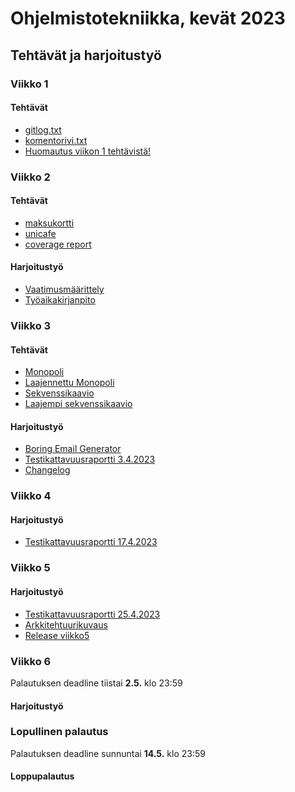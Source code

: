 # Ohjelmistotekniikka, kevät 2023

## Tehtävät ja harjoitustyö

### Viikko 1
#### Tehtävät
- [gitlog.txt](./laskarit/viikko1/gitlog.txt)
- [komentorivi.txt](./laskarit/viikko1/komentorivi.txt)
- [Huomautus viikon 1 tehtävistä!](./laskarit/viikko1/Huomautus%20viikon%201%20teht%C3%A4vist%C3%A4!)


### Viikko 2
#### Tehtävät
- [maksukortti](./laskarit/viikko2/maksukortti)
- [unicafe](./laskarit/viikko2/unicafe)
- [coverage report](https://github.com/SaijaGit/ot-harjoitustyo/blob/main/laskarit/viikko2/Screenshot%202023-03-23%20at%2003-09-46%20Coverage%20report.png)

#### Harjoitustyö
- [Vaatimusmäärittely](./BoringEmailGenerator/dokumentaatio/vaatimusmaarittely.md)
- [Työaikakirjanpito](./BoringEmailGenerator/dokumentaatio/tuntikirjanpito.md)


### Viikko 3
#### Tehtävät
- [Monopoli](./laskarit/viikko3/monopoli.md)
- [Laajennettu Monopoli](./laskarit/viikko3/laajennettu_monopoli.md)
- [Sekvenssikaavio](./laskarit/viikko3/sekvenssikaavio.md)
- [Laajempi sekvenssikaavio](./laskarit/viikko3/laajempi_sekvenssikaavio.md)

#### Harjoitustyö
- [Boring Email Generator](./BoringEmailGenerator)
- [Testikattavuusraportti 3.4.2023](./BoringEmailGenerator/dokumentaatio/testaus.md)
- [Changelog](./BoringEmailGenerator/dokumentaatio/Changelog.md)


### Viikko 4
#### Harjoitustyö
- [Testikattavuusraportti 17.4.2023](./BoringEmailGenerator/dokumentaatio/kuvat/Screenshot%202023-04-17%20at%2004-54-02%20Coverage%20report.png)



### Viikko 5
#### Harjoitustyö
- [Testikattavuusraportti 25.4.2023](./BoringEmailGenerator/dokumentaatio/testaus.md)
- [Arkkitehtuurikuvaus](./BoringEmailGenerator/dokumentaatio/arkkitehtuuri.md)
- [Release viikko5](https://github.com/SaijaGit/ot-harjoitustyo/releases/tag/viikko5)


### Viikko 6
Palautuksen deadline tiistai __2.5.__ klo 23:59
#### Harjoitustyö



### Lopullinen palautus
Palautuksen deadline sunnuntai __14.5.__ klo 23:59
#### Loppupalautus

